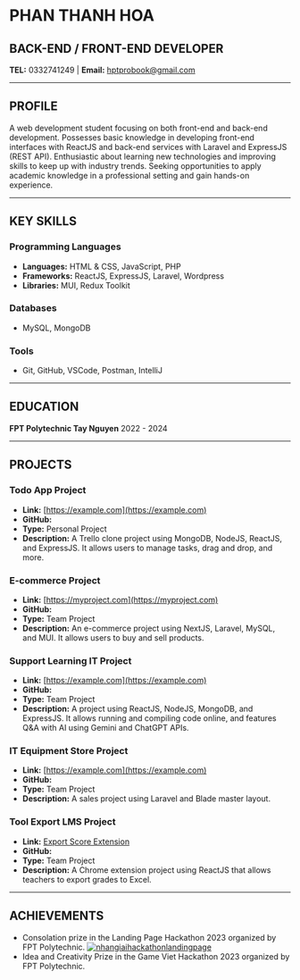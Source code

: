 # PHAN THANH HOA
## BACK-END / FRONT-END DEVELOPER
**TEL:** 0332741249 | **Email:** hptprobook@gmail.com

---

## PROFILE
A web development student focusing on both front-end and back-end development. Possesses basic knowledge in developing front-end interfaces with ReactJS and back-end services with Laravel and ExpressJS (REST API). Enthusiastic about learning new technologies and improving skills to keep up with industry trends. Seeking opportunities to apply academic knowledge in a professional setting and gain hands-on experience.

---

## KEY SKILLS
### Programming Languages
- **Languages:** HTML & CSS, JavaScript, PHP
- **Frameworks:** ReactJS, ExpressJS, Laravel, Wordpress
- **Libraries:** MUI, Redux Toolkit

### Databases
- MySQL, MongoDB

### Tools
- Git, GitHub, VSCode, Postman, IntelliJ

---

## EDUCATION
**FPT Polytechnic Tay Nguyen**
2022 - 2024

---

## PROJECTS
### Todo App Project
- **Link:** [https://example.com](https://example.com)
- **GitHub:** 
- **Type:** Personal Project
- **Description:** A Trello clone project using MongoDB, NodeJS, ReactJS, and ExpressJS. It allows users to manage tasks, drag and drop, and more.

### E-commerce Project
- **Link:** [https://myproject.com](https://myproject.com)
- **GitHub:** 
- **Type:** Team Project
- **Description:** An e-commerce project using NextJS, Laravel, MySQL, and MUI. It allows users to buy and sell products.

### Support Learning IT Project
- **Link:** [https://example.com](https://example.com)
- **GitHub:** 
- **Type:** Team Project
- **Description:** A project using ReactJS, NodeJS, MongoDB, and ExpressJS. It allows running and compiling code online, and features Q&A with AI using Gemini and ChatGPT APIs.

### IT Equipment Store Project
- **Link:** [https://example.com](https://example.com)
- **GitHub:** 
- **Type:** Team Project
- **Description:** A sales project using Laravel and Blade master layout.

### Tool Export LMS Project
- **Link:** [Export Score Extension](https://chromewebstore.google.com/detail/export-score/nligchepkpodlccjkjliepebgloolfee?authuser=0&hl=vi)
- **GitHub:** 
- **Type:** Team Project
- **Description:** A Chrome extension project using ReactJS that allows teachers to export grades to Excel.

---

## ACHIEVEMENTS
- Consolation prize in the Landing Page Hackathon 2023 organized by FPT Polytechnic.
<a href="https://ibb.co/wY1gVQ5"><img src="https://i.ibb.co/ZNCX5gq/nhangiaihackathonlandingpage.jpg" alt="nhangiaihackathonlandingpage" border="0"></a>
- Idea and Creativity Prize in the Game Viet Hackathon 2023 organized by FPT Polytechnic.
